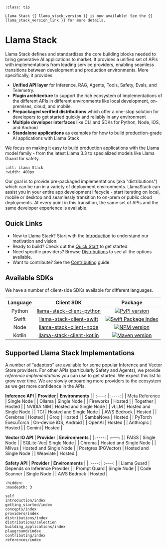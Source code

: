 ```{admonition} News
:class: tip

Llama Stack {{ llama_stack_version }} is now available! See the {{ llama_stack_version_link }} for more details.
```

# Llama Stack


Llama Stack defines and standardizes the core building blocks needed to bring generative AI applications to market. It provides a unified set of APIs with implementations from leading service providers, enabling seamless transitions between development and production environments. More specifically, it provides

- **Unified API layer** for Inference, RAG, Agents, Tools, Safety, Evals, and Telemetry.
- **Plugin architecture** to support the rich ecosystem of implementations of the different APIs in different environments like local development, on-premises, cloud, and mobile.
- **Prepackaged verified distributions** which offer a one-stop solution for developers to get started quickly and reliably in any environment
- **Multiple developer interfaces** like CLI and SDKs for Python, Node, iOS, and Android
- **Standalone applications** as examples for how to build production-grade AI applications with Llama Stack

We focus on making it easy to build production applications with the Llama model family - from the latest Llama 3.3 to specialized models like Llama Guard for safety.

```{image} ../_static/llama-stack.png
:alt: Llama Stack
:width: 400px
```

Our goal is to provide pre-packaged implementations (aka "distributions") which can be run in a variety of deployment environments. LlamaStack can assist you in your entire app development lifecycle - start iterating on local, mobile or desktop and seamlessly transition to on-prem or public cloud deployments. At every point in this transition, the same set of APIs and the same developer experience is available.

## Quick Links

- New to Llama Stack? Start with the [Introduction](introduction/index) to understand our motivation and vision.
- Ready to build? Check out the [Quick Start](getting_started/index) to get started.
- Need specific providers? Browse [Distributions](distributions/selection) to see all the options available.
- Want to contribute? See the [Contributing](contributing/index) guide.

## Available SDKs

We have a number of client-side SDKs available for different languages.

|  **Language** |  **Client SDK** | **Package** |
| :----: | :----: | :----: |
| Python |  [llama-stack-client-python](https://github.com/meta-llama/llama-stack-client-python) | [![PyPI version](https://img.shields.io/pypi/v/llama_stack_client.svg)](https://pypi.org/project/llama_stack_client/)
| Swift  | [llama-stack-client-swift](https://github.com/meta-llama/llama-stack-client-swift) | [![Swift Package Index](https://img.shields.io/endpoint?url=https%3A%2F%2Fswiftpackageindex.com%2Fapi%2Fpackages%2Fmeta-llama%2Fllama-stack-client-swift%2Fbadge%3Ftype%3Dswift-versions)](https://swiftpackageindex.com/meta-llama/llama-stack-client-swift)
| Node   | [llama-stack-client-node](https://github.com/meta-llama/llama-stack-client-node) | [![NPM version](https://img.shields.io/npm/v/llama-stack-client.svg)](https://npmjs.org/package/llama-stack-client)
| Kotlin | [llama-stack-client-kotlin](https://github.com/meta-llama/llama-stack-client-kotlin) | [![Maven version](https://img.shields.io/maven-central/v/com.llama.llamastack/llama-stack-client-kotlin)](https://central.sonatype.com/artifact/com.llama.llamastack/llama-stack-client-kotlin)

## Supported Llama Stack Implementations

A number of "adapters" are available for some popular Inference and Vector Store providers. For other APIs (particularly Safety and Agents), we provide *reference implementations* you can use to get started. We expect this list to grow over time. We are slowly onboarding more providers to the ecosystem as we get more confidence in the APIs.

**Inference API**
|  **Provider** |  **Environments** |
| :----: | :----: |
|  Meta Reference  |  Single Node |
|  Ollama  | Single Node   |
|  Fireworks  |  Hosted  |
|  Together  |  Hosted  |
|  NVIDIA NIM  |  Hosted and Single Node  |
|  vLLM  | Hosted and Single Node |
|  TGI  |  Hosted and Single Node  |
|  AWS Bedrock  |  Hosted  |
|  Cerebras  |  Hosted  |
|  Groq  |  Hosted  |
|  SambaNova  |  Hosted  |
| PyTorch ExecuTorch | On-device iOS, Android |
|  OpenAI  |  Hosted  |
|  Anthropic  |  Hosted  |
|  Gemini  |  Hosted  |


**Vector IO API**
|  **Provider** |  **Environments** |
| :----: | :----: |
|  FAISS | Single Node |
|  SQLite-Vec| Single Node |
|  Chroma | Hosted and Single Node |
|  Milvus | Hosted and Single Node |
|  Postgres (PGVector) | Hosted and Single Node |
|  Weaviate | Hosted |

**Safety API**
|  **Provider** |  **Environments** |
| :----: | :----: |
|  Llama Guard | Depends on Inference Provider |
|  Prompt Guard | Single Node |
|  Code Scanner | Single Node |
|  AWS Bedrock | Hosted |


```{toctree}
:hidden:
:maxdepth: 3

self
introduction/index
getting_started/index
concepts/index
providers/index
distributions/index
distributions/selection
building_applications/index
playground/index
contributing/index
references/index
```
